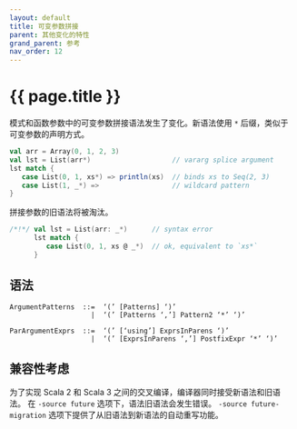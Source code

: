 ```yaml
---
layout: default
title: 可变参数拼接
parent: 其他变化的特性
grand_parent: 参考
nav_order: 12
---
```


# {{ page.title }}

模式和函数参数中的可变参数拼接语法发生了变化。新语法使用 `*` 后缀，类似于可变参数的声明方式。

```scala
val arr = Array(0, 1, 2, 3)
val lst = List(arr*)                    // vararg splice argument
lst match {
   case List(0, 1, xs*) => println(xs)  // binds xs to Seq(2, 3)
   case List(1, _*) =>                  // wildcard pattern
}
```

拼接参数的旧语法将被淘汰。

```scala
/*!*/ val lst = List(arr: _*)      // syntax error
      lst match {
         case List(0, 1, xs @ _*)  // ok, equivalent to `xs*`
      }
```

## 语法

```ebnf
ArgumentPatterns  ::=  ‘(’ [Patterns] ‘)’
                    |  ‘(’ [Patterns ‘,’] Pattern2 ‘*’ ‘)’

ParArgumentExprs  ::=  ‘(’ [‘using’] ExprsInParens ‘)’
                    |  ‘(’ [ExprsInParens ‘,’] PostfixExpr ‘*’ ‘)’
```

## 兼容性考虑

为了实现 Scala 2 和 Scala 3 之间的交叉编译，编译器同时接受新语法和旧语法。
在 `-source future` 选项下，语法旧语法会发生错误。
`-source future-migration` 选项下提供了从旧语法到新语法的自动重写功能。
